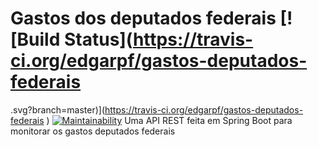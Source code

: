 # Gastos dos deputados federais [![Build Status](https://travis-ci.org/edgarpf/gastos-deputados-federais
.svg?branch=master)](https://travis-ci.org/edgarpf/gastos-deputados-federais
) [![Maintainability](https://api.codeclimate.com/v1/badges/2902440b44466c6c9ffa/maintainability)](https://codeclimate.com/github/edgarpf/gastos-deputados-federais/maintainability)
Uma API REST feita em Spring Boot para monitorar os gastos deputados federais
